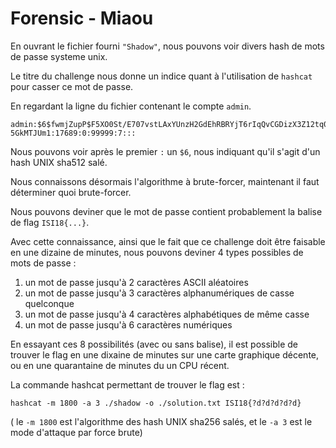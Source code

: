 # Forensic - Miaou
En ouvrant le fichier fourni `"Shadow"`, nous pouvons voir divers hash de mots de passe systeme unix.

Le titre du challenge nous donne un indice quant à l'utilisation de `hashcat` pour casser ce mot de passe.

En regardant la ligne du fichier contenant le compte `admin`.

```
admin:$6$fwmjZupP$F5XO0St/E707vstLAxYUnzH2GdEhRBRYjT6rIqQvCGDizX3Z12tq0DeParRUYsSJPbFERuSgGk0e/
5GkMTJUm1:17689:0:99999:7:::
```

Nous pouvons voir après le premier `:` un `$6`, nous indiquant qu'il s'agit d'un hash UNIX sha512 salé.

Nous connaissons désormais l'algorithme à brute-forcer, maintenant il faut déterminer quoi brute-forcer.

Nous pouvons deviner que le mot de passe contient probablement la balise de flag `ISI18{...}`.

Avec cette connaissance, ainsi que le fait que ce challenge doit être faisable en une dizaine de minutes, nous pouvons deviner 4 types possibles de mots de passe : 

1. un mot de passe jusqu'à 2 caractères ASCII aléatoires
2. un mot de passe jusqu'à 3 caractères alphanumériques de casse quelconque
3. un mot de passe jusqu'à 4 caractères alphabétiques de même casse
4. un mot de passe jusqu'à 6 caractères numériques

En essayant ces 8 possibilités (avec ou sans balise), il est possible de trouver le flag en une dixaine de minutes sur une carte graphique décente, ou en une quarantaine de minutes du un CPU récent. 

La commande hashcat permettant de trouver le flag est :

```
hashcat -m 1800 -a 3 ./shadow -o ./solution.txt ISI18{?d?d?d?d?d}
```

( le `-m 1800` est l'algorithme des hash UNIX sha256 salés, et le `-a 3` est le mode d'attaque par force brute)